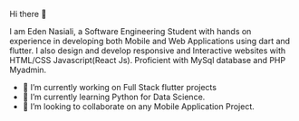 Hi there 👋

I am Eden Nasiali, a Software Engineering Student with hands on experience in developing both Mobile and Web Applications using dart and flutter.
I also design and develop responsive and Interactive websites with HTML/CSS Javascript(React Js).
Proficient with MySql database and PHP Myadmin. 

- 🔭 I’m currently working on Full Stack flutter projects
- 🌱 I’m currently learning Python for Data Science.
- 👯 I’m looking to collaborate on any Mobile Application Project.




